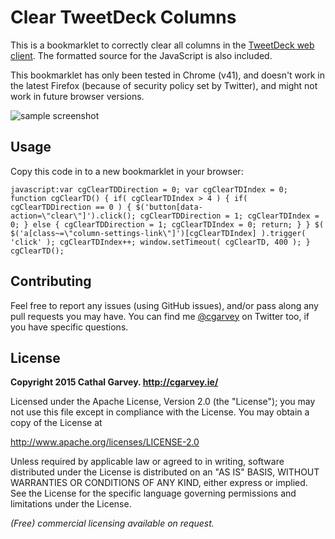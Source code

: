 Clear TweetDeck Columns
=======================
This is a bookmarklet to correctly clear all columns in the [TweetDeck web client](https://tweetdeck.twitter.com/). The formatted source for the JavaScript is also included.

This bookmarklet has only been tested in Chrome (v41), and doesn't work in the latest
Firefox (because of security policy set by Twitter), and might not work in future browser
versions.

![sample screenshot](https://raw.githubusercontent.com/cgarvey/clear-tweetdeck-cols/master/cgcleartd.gif "Screenshot of Bookmarklet in acton")


Usage
------
Copy this code in to a new bookmarklet in your browser:

	javascript:var cgClearTDDirection = 0; var cgClearTDIndex = 0; function cgClearTD() { if( cgClearTDIndex > 4 ) { if( cgClearTDDirection == 0 ) { $('button[data-action=\"clear\"]').click(); cgClearTDDirection = 1; cgClearTDIndex = 0; } else { cgClearTDDirection = 1; cgClearTDIndex = 0; return; } } $( $('a[class~=\"column-settings-link\"]')[cgClearTDIndex] ).trigger( 'click' ); cgClearTDIndex++; window.setTimeout( cgClearTD, 400 ); } cgClearTD();

Contributing
------------
Feel free to report any issues (using GitHub issues), and/or pass along any pull requests you may have. You can find me [@cgarvey](http://twitter.com/cgarvey) on Twitter too, if you have specific questions.

License
-------
**Copyright 2015 Cathal Garvey. http://cgarvey.ie/**

Licensed under the Apache License, Version 2.0 (the "License"); you may not use this file except in compliance with the License. You may obtain a copy of the License at

http://www.apache.org/licenses/LICENSE-2.0

Unless required by applicable law or agreed to in writing, software distributed under the License is distributed on an "AS IS" BASIS, WITHOUT WARRANTIES OR CONDITIONS OF ANY KIND, either express or implied. See the License for the specific language governing permissions and limitations under the License.

*(Free) commercial licensing available on request.*
